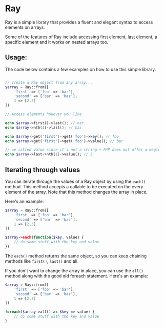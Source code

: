 # Ray

Ray is a simple library that provides a fluent and elegant syntax to access elements on arrays.

Some of the features of Ray include accessing first element, last element, a specific element and it works on nested arrays too.

## Usage:

The code below contains a few examples on how to use this simple library.

```php

// create a Ray object from any array...
$array = Ray::from([
    'first' => ['foo' => 'bar'],
    'second' => ['bar' => 'baz'],
    1 => [2,3]
])

// Access elements however you like

echo $array->first()->last(); // bar.
echo $array->nth(1)->last(); // baz

echo $array->get('first')->get('foo')->key(); // foo
echo $array->get('first')->get('foo')->value(); // bar

// we called value since it's not a string + PHP does not offer a magic method similar to __toString when it comes to numeric values.
echo $array->last->nth(1)->value(); // 3
```

## Iterating through values

You can iterate through the values of a Ray object by using the `each()` method. 
This method accepts a callable to be executed on the every element of the array. Note that this method changes the array in place.

Here's an example:

```php
$array = Ray::from([
    'first' => ['foo' => 'bar'],
    'second' => ['bar' => 'baz'],
    1 => [2,3]
])

$array->each(function($key, value) {
    // do some stuff with the key and value
})
```
The `each()` method returns the same object, so you can keep chaining methods like `first()`, `last()` and all.

If you don't want to change the array in place, you can use the `all()` method along with the good old foreach statement. 
Here's an example:

```php
$array = Ray::from([
    'first' => ['foo' => 'bar'],
    'second' => ['bar' => 'baz'],
    1 => [2,3]
])

foreach($array->all() as $key => value) {
    // do some stuff with the key and value
}
```